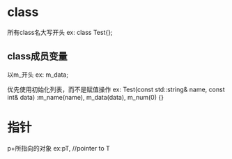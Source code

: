 # class 

所有class名大写开头
ex: class Test{};

## class成员变量

以m_开头
ex: m_data;

优先使用初始化列表，而不是赋值操作
ex: Test(const std::string& name, const int& data)
      :m_name(name),
       m_data(data),
       m_num(0)
    {}
    
# 指针

p+所指向的对象
ex:pT, //pointer to T
